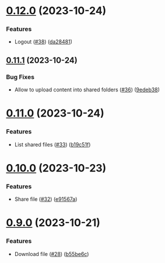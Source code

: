 # [0.12.0](https://github.com/PedroChaparro/alternative-frontend-react/compare/v0.11.1...v0.12.0) (2023-10-24)


### Features

* Logout ([#38](https://github.com/PedroChaparro/alternative-frontend-react/issues/38)) ([da28481](https://github.com/PedroChaparro/alternative-frontend-react/commit/da2848173338776dd0fc64f12b18aa53f73f80b5))



## [0.11.1](https://github.com/PedroChaparro/alternative-frontend-react/compare/v0.11.0...v0.11.1) (2023-10-24)


### Bug Fixes

* Allow to upload content into shared folders ([#36](https://github.com/PedroChaparro/alternative-frontend-react/issues/36)) ([9edeb38](https://github.com/PedroChaparro/alternative-frontend-react/commit/9edeb380d5d23a89f856eeb34f63df4e8ba8e023))



# [0.11.0](https://github.com/PedroChaparro/alternative-frontend-react/compare/v0.10.0...v0.11.0) (2023-10-24)


### Features

* List shared files ([#33](https://github.com/PedroChaparro/alternative-frontend-react/issues/33)) ([b19c51f](https://github.com/PedroChaparro/alternative-frontend-react/commit/b19c51f733526ecefe01806ea6112aadeb275532))



# [0.10.0](https://github.com/PedroChaparro/alternative-frontend-react/compare/v0.9.0...v0.10.0) (2023-10-23)


### Features

* Share file ([#32](https://github.com/PedroChaparro/alternative-frontend-react/issues/32)) ([e91567a](https://github.com/PedroChaparro/alternative-frontend-react/commit/e91567a7a741e1bc9894753ad40e518d559bef20))



# [0.9.0](https://github.com/PedroChaparro/alternative-frontend-react/compare/v0.8.0...v0.9.0) (2023-10-21)


### Features

* Download file ([#28](https://github.com/PedroChaparro/alternative-frontend-react/issues/28)) ([b55be6c](https://github.com/PedroChaparro/alternative-frontend-react/commit/b55be6cec070a0e50d94c5062eab408d9d9c0e31))



